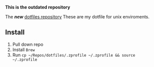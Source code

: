 **This is the outdated repository**

The **_new_** [dotfiles repository](https://github.com/christophermca/dotfiles)
These are my dotfile for unix enviroments.


## Install

1. Pull down repo
2. Install `Brew`
3. Run `
    cp ~/Repos/dotfiles/.zprofile ~/.zprofile && source ~/.zprofile
   `
